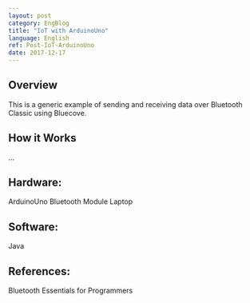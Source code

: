 ```yaml
---
layout: post
category: EngBlog
title: "IoT with ArduinoUno"
language: English
ref: Post-IoT-ArduinoUno
date: 2017-12-17
---
```


## Overview
This is a generic example of sending and receiving data over Bluetooth Classic using Bluecove.  

## How it Works
...

## Hardware:
ArduinoUno
Bluetooth Module
Laptop

## Software:
Java

## References:
Bluetooth Essentials for Programmers
